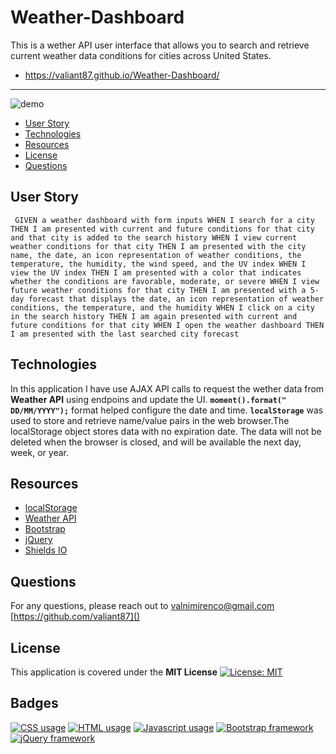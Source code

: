 # Weather-Dashboard

This is a wether API user interface that allows you to search and retrieve current weather data conditions for cities across United States.

- https://valiant87.github.io/Weather-Dashboard/

---

![demo](weather.gif)

- [User Story](#User-Story)
- [Technologies](#Technologies)
- [Resources](#Resources)
- [License](#License)
- [Questions](#Questions)

## User Story

` GIVEN a weather dashboard with form inputs WHEN I search for a city THEN I am presented with current and future conditions for that city and that city is added to the search history WHEN I view current weather conditions for that city THEN I am presented with the city name, the date, an icon representation of weather conditions, the temperature, the humidity, the wind speed, and the UV index WHEN I view the UV index THEN I am presented with a color that indicates whether the conditions are favorable, moderate, or severe WHEN I view future weather conditions for that city THEN I am presented with a 5-day forecast that displays the date, an icon representation of weather conditions, the temperature, and the humidity WHEN I click on a city in the search history THEN I am again presented with current and future conditions for that city WHEN I open the weather dashboard THEN I am presented with the last searched city forecast`

## Technologies

In this application I have use AJAX API calls to request the wether data from **Weather API** using endpoins and update the UI.
**`moment().format(" DD/MM/YYYY");`** format helped configure the date and time.
**`localStorage`** was used to store and retrieve name/value pairs in the web browser.The localStorage object stores data with no expiration date. The data will not be deleted when the browser is closed, and will be available the next day, week, or year.

## Resources

- [localStorage](https://www.w3schools.com/jsref/prop_win_localstorage.asp)
- [Weather API](https://openweathermap.org/api)
- [Bootstrap](https://getbootstrap.com/)
- [jQuery](https://api.jquery.com/)
- [Shields IO](https://shields.io/)

## Questions

For any questions, please reach out to [valnimirenco@gmail.com]()
[https://github.com/valiant87]()

## License

This application is covered under the **MIT License**
[![License: MIT](https://img.shields.io/badge/License-MIT-yellow.svg)](https://opensource.org/licenses/MIT)

## Badges

<a href="https://img.shields.io/badge/CSS-7.0%25-purple"><img alt="CSS usage" src="https://img.shields.io/badge/CSS-7.0%25-purple"></a> <a href="https://img.shields.io/badge/HTML-34.3%25-red"><img alt="HTML usage" src="https://img.shields.io/badge/HTML-34.3%25-red"></a> <a href="https://img.shields.io/badge/JavaScript-58.7%25-yellow"><img alt="Javascript usage" src="https://img.shields.io/badge/JavaScript-58.7%25-yellow"></a> <a href="https://img.shields.io/badge/Frameworks-Bootstrap-blue"><img alt="Bootstrap framework" src="https://img.shields.io/badge/Frameworks-Bootstrap-blue"></a> <a href="https://img.shields.io/badge/Frameworks-jQuery-blue"><img alt="jQuery framework" src="https://img.shields.io/badge/Frameworks-jQuery-blue"></a>
